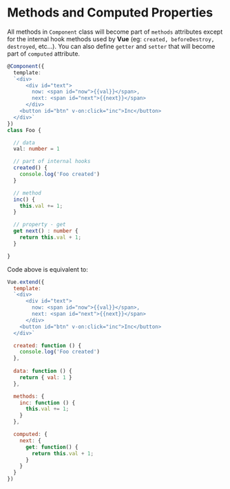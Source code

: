 # Methods and Computed Properties


All methods in `Component` class will become part of `methods` attributes except for the internal hook methods used by **Vue** (eg: `created, beforeDestroy, destroyed`, etc...).  You can also define `getter` and `setter` that will become part of `computed` attribute.

```typescript
@Component({
  template: 
  `<div>
      <div id="text">
        now: <span id="now">{{val}}</span>, 
        next: <span id="next">{{next}}</span>
      </div>
    <button id="btn" v-on:click="inc">Inc</button>
  </div>`
})
class Foo {

  // data
  val: number = 1

  // part of internal hooks
  created() {
    console.log('Foo created')
  }

  // method
  inc() {
    this.val += 1;
  }

  // property - get
  get next() : number {
    return this.val + 1;
  }

}
```

Code above is equivalent to:

```javascript
Vue.extend({
  template: 
  `<div>
      <div id="text">
        now: <span id="now">{{val}}</span>, 
        next: <span id="next">{{next}}</span>
      </div>
    <button id="btn" v-on:click="inc">Inc</button>
  </div>`

  created: function () {
    console.log('Foo created')
  },
  
  data: function () {
    return { val: 1 }
  },

  methods: {
    inc: function () {
      this.val += 1;
    }
  },

  computed: {
    next: {
      get: function() {
        return this.val + 1;
      }
    }
  }
})
```